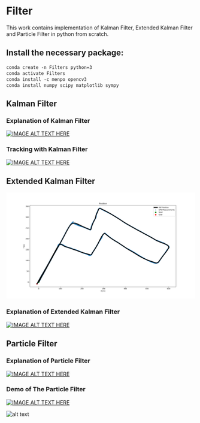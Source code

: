 # Filter

This work contains implementation of Kalman Filter, Extended Kalman Filter and Particle Filter in python from scratch.

## Install the necessary package:


```
conda create -n Filters python=3
conda activate Filters
conda install -c menpo opencv3
conda install numpy scipy matplotlib sympy
```

## Kalman Filter

### Explanation of Kalman Filter
[![IMAGE ALT TEXT HERE](https://img.youtube.com/vi/jn8vQSEGmuM/0.jpg)](https://www.youtube.com/watch?v=jn8vQSEGmuM)


### Tracking with Kalman Filter
[![IMAGE ALT TEXT HERE](https://img.youtube.com/vi/7ID1BhO4DEU/0.jpg)](https://www.youtube.com/watch?v=7ID1BhO4DEU)


## Extended Kalman Filter
![Alt text](src/images/EKF.svg?sanitize=true)



### Explanation of Extended Kalman Filter
[![IMAGE ALT TEXT HERE](https://img.youtube.com/vi/0M8R0IVdLOI/0.jpg)](https://www.youtube.com/watch?v=0M8R0IVdLOI)


## Particle Filter

### Explanation of Particle Filter
[![IMAGE ALT TEXT HERE](https://img.youtube.com/vi/7Z9fEpJOJdc/0.jpg)](https://www.youtube.com/watch?v=7Z9fEpJOJdc)
### Demo of The Particle Filter
[![IMAGE ALT TEXT HERE](https://img.youtube.com/vi/TKCyAz063Yc/0.jpg)](https://www.youtube.com/watch?v=TKCyAz063Yc)


![alt text](https://img.shields.io/badge/license-BSD-blue.svg)
